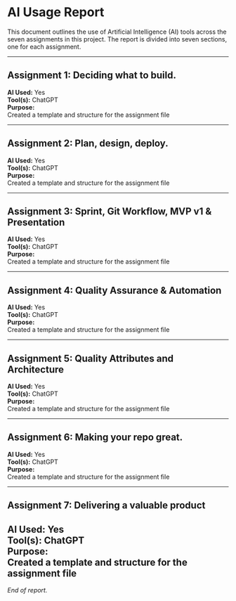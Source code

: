 # AI Usage Report

This document outlines the use of Artificial Intelligence (AI) tools across the seven assignments in this project. The report is divided into seven sections, one for each assignment.

---

## Assignment 1: Deciding what to build.

**AI Used:** Yes  
**Tool(s):** ChatGPT  
**Purpose:**  
Created a template and structure for the assignment file

---

## Assignment 2: Plan, design, deploy.

**AI Used:** Yes  
**Tool(s):** ChatGPT  
**Purpose:**  
Created a template and structure for the assignment file

---

## Assignment 3: Sprint, Git Workflow, MVP v1 & Presentation

**AI Used:** Yes  
**Tool(s):** ChatGPT  
**Purpose:**  
Created a template and structure for the assignment file


---

## Assignment 4: Quality Assurance & Automation

**AI Used:** Yes  
**Tool(s):** ChatGPT  
**Purpose:**  
Created a template and structure for the assignment file

---

## Assignment 5: Quality Attributes and Architecture

**AI Used:** Yes  
**Tool(s):** ChatGPT  
**Purpose:**  
Created a template and structure for the assignment file


---

## Assignment 6: Making your repo great.

**AI Used:** Yes  
**Tool(s):** ChatGPT  
**Purpose:**  
Created a template and structure for the assignment file

---

## Assignment 7: Delivering a valuable product

**AI Used:** Yes  
**Tool(s):** ChatGPT  
**Purpose:**  
Created a template and structure for the assignment file
---

*End of report.*